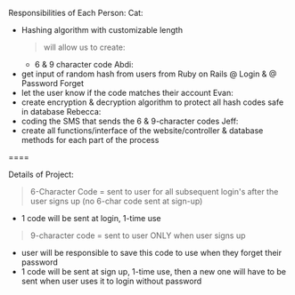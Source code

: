 Responsibilities of Each Person:
Cat:
- Hashing algorithm with customizable length
  > will allow us to create:
    - 6 & 9 character code
Abdi:
- get input of random hash from users from Ruby on Rails @ Login & @ Password Forget
- let the user know if the code matches their account
Evan:
- create encryption & decryption algorithm to protect all hash codes safe in database
Rebecca:
- coding the SMS that sends the 6 & 9-character codes
Jeff:
- create all functions/interface of the website/controller & database methods for each part of the process

====

Details of Project:
> 6-Character Code = sent to user for all subsequent login's after the user signs up (no 6-char code sent at sign-up)
  - 1 code will be sent at login, 1-time use
> 9-character code = sent to user ONLY when user signs up
  - user will be responsible to save this code to use when they forget their password
  - 1 code will be sent at sign up, 1-time use, then a new one will have to be sent when user uses it to login without password
